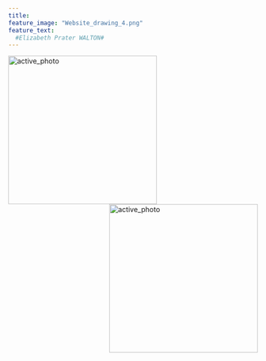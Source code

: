 ```yaml
---
title: 
feature_image: "Website_drawing_4.png"
feature_text: 
  #Elizabeth Prater WALTON# 
---
```


<a href="creation/2022/08/29/proj-grid/"><img src="../Grid_first_insta.jpg" alt="active_photo" style="width:300px;height:300px;" align="left"></a>

<a href="research/2022/05/03/dance-style-transitions/"><img src="../P3_alignment.png" alt="active_photo" style="width:300px;height:300px;" align="right"></a>

